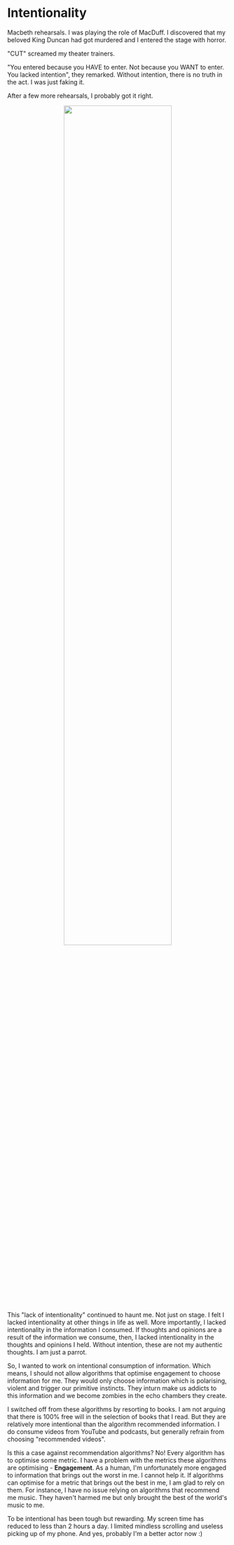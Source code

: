 # Intentionality

Macbeth rehearsals. I was playing the role of MacDuff. I discovered that my beloved King Duncan had got murdered and I entered the stage with horror.

"CUT" screamed my theater trainers.

"You entered because you HAVE to enter. Not because you WANT to enter. You lacked intention", they remarked. Without intention, there is no truth in the act. I was just faking it.

After a few more rehearsals, I probably got it right.

<div style="text-align: center"><img src="intention/macbeth.png" width="70%"/></div>

This "lack of intentionality" continued to haunt me. Not just on stage. I felt I lacked intentionality at other things in life as well. More importantly, I lacked intentionality in the information I consumed. If thoughts and opinions are a result of the information we consume, then, I lacked intentionality in the thoughts and opinions I held. Without intention, these are not my authentic thoughts. I am just a parrot.

So, I wanted to work on intentional consumption of information. Which means, I should not allow algorithms that optimise engagement to choose information for me. They would only choose information which is polarising, violent and trigger our primitive instincts. They inturn make us addicts to this information and we become zombies in the echo chambers they create.

I switched off from these algorithms by resorting to books. I am not arguing that there is 100% free will in the selection of books that I read. But they are relatively more intentional than the algorithm recommended information. I do consume videos from YouTube and podcasts, but generally refrain from choosing "recommended videos".

Is this a case against recommendation algorithms? No! Every algorithm has to optimise some metric. I have a problem with the metrics these algorithms are optimising - **Engagement**. As a human, I'm unfortunately more engaged to information that brings out the worst in me. I cannot help it. If algorithms can optimise for a metric that brings out the best in me, I am glad to rely on them. For instance, I have no issue relying on algorithms that recommend me music. They haven't harmed me but only brought the best of the world's music to me. 

To be intentional has been tough but rewarding. My screen time has reduced to less than 2 hours a day. I limited mindless scrolling and useless picking up of my phone. And yes, probably I'm a better actor now :)